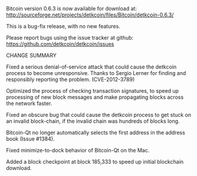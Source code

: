 Bitcoin version 0.6.3 is now available for download at:
  http://sourceforge.net/projects/detkcoin/files/Bitcoin/detkcoin-0.6.3/

This is a bug-fix release, with no new features.

Please report bugs using the issue tracker at github:
  https://github.com/detkcoin/detkcoin/issues

CHANGE SUMMARY

Fixed a serious denial-of-service attack that could cause the
detkcoin process to become unresponsive. Thanks to Sergio Lerner
for finding and responsibly reporting the problem. (CVE-2012-3789)

Optimized the process of checking transaction signatures, to
speed up processing of new block messages and make propagating
blocks across the network faster.

Fixed an obscure bug that could cause the detkcoin process to get
stuck on an invalid block-chain, if the invalid chain was
hundreds of blocks long.

Bitcoin-Qt no longer automatically selects the first address
in the address book (Issue #1384).

Fixed minimize-to-dock behavior of Bitcoin-Qt on the Mac.

Added a block checkpoint at block 185,333 to speed up initial
blockchain download.
